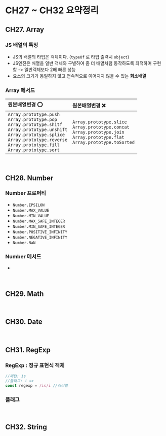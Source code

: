 # CH27 ~ CH32 요약정리

## CH27. Array
### JS 배열의 특징
- JS의 배열의 타입은 객체이다. (`typeOf` 로 타입 출력시 `object`)
- JS엔진은 배열을 일반 객체와 구별하여 좀 더 배열처럼 동작하도록 최적하여 구현함 -> 일반객체보다 2배 빠른 성능
- 요소의 크기가 동일하지 않고 연속적으로 이어지지 않을 수 있는 **희소배열**

### Array 메서드

|원본배열변경 ⭕️|원본배열변경 ❌|
|:------|:---|
|`Array.prototype.push`</br>`Array.prototype.pop`</br>`Array.prototype.shitf`</br>`Array.prototype.unshift`</br>`Array.prototype.splice`</br>`Array.prototype.reverse`</br>`Array.prototype.fill`</br>`Array.prototype.sort`</br>|`Array.prototype.slice`</br>`Array.prototype.concat`</br>`Array.prototype.join`</br>`Array.prototype.flat`</br>`Array.prototype.toSorted`</br>|


<br>

## CH28. Number
### Number 프로퍼티
- `Number.EPSILON`
- `Number.MAX_VALUE`
- `Number.MIN_VALUE`
- `Number.MAX_SAFE_INTEGER`
- `Number.MIN_SAFE_INTEGER`
- `Number.POSITIVE_INFINITY`
- `Number.NEGATIVE_INFINITY`
- `Number.NaN`

### Number 메서드
- 

<br>

## CH29. Math


<br>

## CH30. Date


<br>

## CH31. RegExp
### RegExp : 정규 표현식 객체
```js
//패턴: is
//플래그: i => 
const regexp = /is/i //리터럴
```
### 플래그

<br>


## CH32. String


<br>
